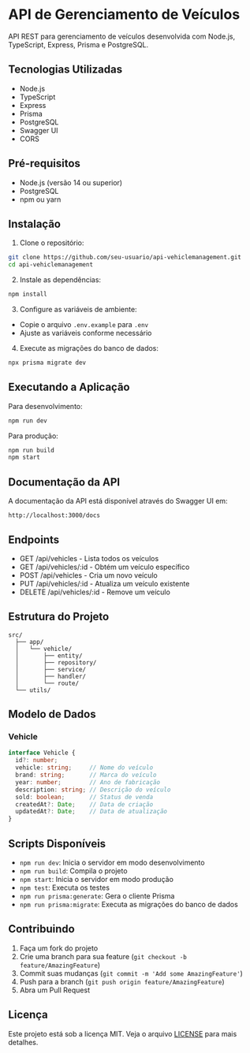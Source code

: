 # API de Gerenciamento de Veículos

API REST para gerenciamento de veículos desenvolvida com Node.js, TypeScript, Express, Prisma e PostgreSQL.

## Tecnologias Utilizadas

- Node.js
- TypeScript
- Express
- Prisma
- PostgreSQL
- Swagger UI
- CORS

## Pré-requisitos

- Node.js (versão 14 ou superior)
- PostgreSQL
- npm ou yarn

## Instalação

1. Clone o repositório:
```bash
git clone https://github.com/seu-usuario/api-vehiclemanagement.git
cd api-vehiclemanagement
```

2. Instale as dependências:
```bash
npm install
```

3. Configure as variáveis de ambiente:
- Copie o arquivo `.env.example` para `.env`
- Ajuste as variáveis conforme necessário

4. Execute as migrações do banco de dados:
```bash
npx prisma migrate dev
```

## Executando a Aplicação

Para desenvolvimento:
```bash
npm run dev
```

Para produção:
```bash
npm run build
npm start
```

## Documentação da API

A documentação da API está disponível através do Swagger UI em:
```
http://localhost:3000/docs
```

## Endpoints

- GET /api/vehicles - Lista todos os veículos
- GET /api/vehicles/:id - Obtém um veículo específico
- POST /api/vehicles - Cria um novo veículo
- PUT /api/vehicles/:id - Atualiza um veículo existente
- DELETE /api/vehicles/:id - Remove um veículo

## Estrutura do Projeto

```
src/
  ├── app/
  │   └── vehicle/
  │       ├── entity/
  │       ├── repository/
  │       ├── service/
  │       ├── handler/
  │       └── route/
  └── utils/
```

## Modelo de Dados

### Vehicle
```typescript
interface Vehicle {
  id?: number;
  vehicle: string;     // Nome do veículo
  brand: string;       // Marca do veículo
  year: number;        // Ano de fabricação
  description: string; // Descrição do veículo
  sold: boolean;       // Status de venda
  createdAt?: Date;    // Data de criação
  updatedAt?: Date;    // Data de atualização
}
```

## Scripts Disponíveis

- `npm run dev`: Inicia o servidor em modo desenvolvimento
- `npm run build`: Compila o projeto
- `npm start`: Inicia o servidor em modo produção
- `npm test`: Executa os testes
- `npm run prisma:generate`: Gera o cliente Prisma
- `npm run prisma:migrate`: Executa as migrações do banco de dados

## Contribuindo

1. Faça um fork do projeto
2. Crie uma branch para sua feature (`git checkout -b feature/AmazingFeature`)
3. Commit suas mudanças (`git commit -m 'Add some AmazingFeature'`)
4. Push para a branch (`git push origin feature/AmazingFeature`)
5. Abra um Pull Request

## Licença

Este projeto está sob a licença MIT. Veja o arquivo [LICENSE](LICENSE) para mais detalhes. 